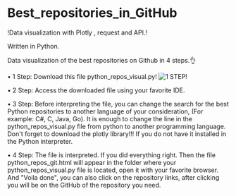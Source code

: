 # Best_repositories_in_GitHub
!Data visualization with Plotly , request and API.!

Written in Python.

Data visualization of the best repositories on Github in 4 steps.👌

• 1 Step: Download this file python_repos_visual.py!
![1 STEP!]([/images/picture.jpg](https://github.com/ErikNeph/best__-repositories_in_GitHub/blob/8e7dc1bbbfb64130d03240f4244b137eb7463ba4/images/Github_best_repositories_in_github%202.png))

• 2 Step: Access the downloaded file using your favorite IDE.

• 3 Step: Before interpreting the file, you can change the search for the best Python repositories to another language of your consideration, (For example: C#, C, Java, Go). It is enough to change the line in the python_repos_visual.py file from python to another programming language. Don't forget to download the plotly library!!! If you do not have it installed in the Python interpreter.

• 4 Step: The file is interpreted. If you did everything right. Then the file python_repos_git.html will appear in the folder where your python_repos_visual.py file is located, open it with your favorite browser. And "Voila done", you can also click on the repository links, after clicking you will be on the GitHub of the repository you need.
